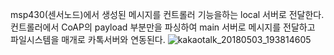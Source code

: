 

msp430(센서노드)에서 생성된 메시지를 컨트롤러 기능을하는 local 서버로 전달한다. 컨트롤러에서 CoAP의 payload 부분만을 파싱하여 main 서버로 메시지를 전달하고 파일시스템을 매개로 카톡서버와 연동된다.
![kakaotalk_20180503_193814605](https://user-images.githubusercontent.com/31656287/39572452-2b2a19da-4f0a-11e8-85da-6f5c294a9381.jpg)
